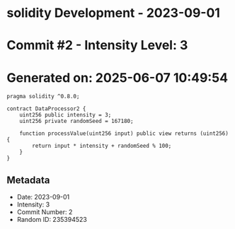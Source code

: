 ﻿# solidity Development - 2023-09-01
# Commit #2 - Intensity Level: 3
# Generated on: 2025-06-07 10:49:54
```solidity
pragma solidity ^0.8.0;

contract DataProcessor2 {
    uint256 public intensity = 3;
    uint256 private randomSeed = 167180;

    function processValue(uint256 input) public view returns (uint256) {
        return input * intensity + randomSeed % 100;
    }
}
```
## Metadata
- Date: 2023-09-01
- Intensity: 3
- Commit Number: 2
- Random ID: 235394523
